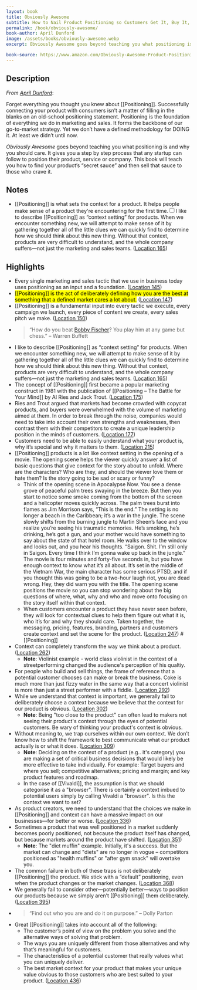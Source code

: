 ```yaml
---
layout: book
title: Obviously Awesome
subtitle: How to Nail Product Positioning so Customers Get It, Buy It, Love It
permalink: /book/obviously-awesome/
book-author: April Dunford
image: /assets/books/obviously-awesome.webp
excerpt: Obviously Awesome goes beyond teaching you what positioning is and why you should care. It gives you a step by step process that any startup can follow to position their product, service or company. This book will teach you how to find your product’s “secret sauce” and then sell that sauce to those who crave it.

book-source: https://www.amazon.com/Obviously-Awesome-Product-Positioning-Customers-ebook/dp/B07PPW5V9C/ref=sr_1_1
---
```


## Description

<i>From [April Dunford](https://www.aprildunford.com/obviously-awesome)</i>:

Forget everything you thought you knew about [[Positioning]]. Successfully connecting your product with consumers isn’t a matter of filling in the blanks on an old-school positioning statement. Positioning is the foundation of everything we do in marketing and sales. It forms the backbone of our go-to-market strategy. Yet we don’t have a defined methodology for DOING it. At least we didn’t until now.

<i>Obviously Awesome</i> goes beyond teaching you what positioning is and why you should care. It gives you a step by step process that any startup can follow to position their product, service or company. This book will teach you how to find your product’s “secret sauce” and then sell that sauce to those who crave it.


## Notes
- [[Positioning]] is what sets the context for a product. It helps people make sense of a product they're encountering for the first time.<input type="checkbox" id="cb7" /><label for="cb7"><sup></sup></label><span><span class="footnote-inner">I like to describe [[Positioning]] as “context setting” for products. When we encounter something new, we will attempt to make sense of it by gathering together all of the little clues we can quickly find to determine how we should think about this new thing. Without that context, products are very difficult to understand, and the whole company suffers—not just the marketing and sales teams. ([Location 165](https://readwise.io/to_kindle?action=open&asin=B07PPW5V9C&location=165))</span></span>

## Highlights

- Every single marketing and sales tactic that we use in business today uses positioning as an input and a foundation. ([Location 145](https://readwise.io/to_kindle?action=open&asin=B07PPW5V9C&location=145))
- <mark>[[Positioning]] is the act of deliberately defining how you are the best at something that a defined market cares a lot about.</mark> ([Location 147](https://readwise.io/to_kindle?action=open&asin=B07PPW5V9C&location=147))
- [[Positioning]] is a fundamental input into every tactic we execute, every campaign we launch, every piece of content we create, every sales pitch we make. ([Location 150](https://readwise.io/to_kindle?action=open&asin=B07PPW5V9C&location=150))
- > “How do you beat [Bobby Fischer](https://en.wikipedia.org/wiki/Bobby_Fischer)? You play him at any game but chess.” – Warren Buffett
- I like to describe [[Positioning]] as “context setting” for products. When we encounter something new, we will attempt to make sense of it by gathering together all of the little clues we can quickly find to determine how we should think about this new thing. Without that context, products are very difficult to understand, and the whole company suffers—not just the marketing and sales teams. ([Location 165](https://readwise.io/to_kindle?action=open&asin=B07PPW5V9C&location=165))
- The concept of [[Positioning]] first became a popular marketing construct in 1981 with the publication of [[Positioning – The Battle for Your Mind]] by Al Ries and Jack Trout. ([Location 175](https://readwise.io/to_kindle?action=open&asin=B07PPW5V9C&location=175))
- Ries and Trout argued that markets had become crowded with copycat products, and buyers were overwhelmed with the volume of marketing aimed at them. In order to break through the noise, companies would need to take into account their own strengths and weaknesses, then contrast them with their competitors to create a unique leadership position in the minds of customers. ([Location 177](https://readwise.io/to_kindle?action=open&asin=B07PPW5V9C&location=177))
- Customers need to be able to easily understand what your product is, why it’s special and why it matters to them. ([Location 215](https://readwise.io/to_kindle?action=open&asin=B07PPW5V9C&location=215))
- [[Positioning]] products is a lot like context setting in the opening of a movie. The opening scene helps the viewer quickly answer a list of basic questions that give context for the story about to unfold. Where are the characters? Who are they, and should the viewer love them or hate them? Is the story going to be sad or scary or funny? 
    - Think of the opening scene in Apocalypse Now. You see a dense grove of peaceful palm trees swaying in the breeze. But then you start to notice some smoke coming from the bottom of the screen and a helicopter moves quickly across. The palm trees burst into flames as Jim Morrison says, “This is the end.” The setting is no longer a beach in the Caribbean; it’s a war in the jungle. The scene slowly shifts from the burning jungle to Martin Sheen’s face and you realize you’re seeing his traumatic memories. He’s smoking, he’s drinking, he’s got a gun, and your mother would have something to say about the state of that hotel room. He walks over to the window and looks out, and you hear his thoughts. “Saigon. Shit. I’m still only in Saigon. Every time I think I’m gonna wake up back in the jungle.” The movie is four minutes and forty-five seconds in, but you have enough context to know what it’s all about. It’s set in the middle of the Vietnam War, the main character has some serious PTSD, and if you thought this was going to be a two-hour laugh riot, you are dead wrong. Hey, they did warn you with the title. The opening scene positions the movie so you can stop wondering about the big questions of where, what, why and who and move onto focusing on the story itself within that context. 
    - When customers encounter a product they have never seen before, they will look for contextual clues to help them figure out what it is, who it’s for and why they should care. Taken together, the messaging, pricing, features, branding, partners and customers create context and set the scene for the product. ([Location 247](https://readwise.io/to_kindle?action=open&asin=B07PPW5V9C&location=247)) #[[Positioning]]
- Context can completely transform the way we think about a product. ([Location 262](https://readwise.io/to_kindle?action=open&asin=B07PPW5V9C&location=262))
    - **Note**: Violinist example - world class violinist in the context of a streetperforming changed the audience's perception of his qualtiy.
- For people who build and sell things, the frame of reference that a potential customer chooses can make or break the business. Coke is much more than just fizzy water in the same way that a concert violinist is more than just a street performer with a fiddle. ([Location 292](https://readwise.io/to_kindle?action=open&asin=B07PPW5V9C&location=292))
- While we understand that context is important, we generally fail to deliberately choose a context because we believe that the context for our product is obvious. ([Location 302](https://readwise.io/to_kindle?action=open&asin=B07PPW5V9C&location=302))
    - **Note**: Being "too close to the product" can often lead to makers not seeing their product's context through the eyes of potential customers. Be wary of thinking your product's context is obvious.
- Without meaning to, we trap ourselves within our own context. We don’t know how to shift the framework to best communicate what our product actually is or what it does. ([Location 309](https://readwise.io/to_kindle?action=open&asin=B07PPW5V9C&location=309))
    - **Note**: Deciding on the context of a product (e.g.. it's category) you are making a set of critical business decisions that would likely be more effective to take individually. For example: Target buyers and where you sell; competitive alternatives; pricing and margin; and key product features and roadmap.
	- In the case of [[Vivaldi]], the assumption is that we should categorise it as a "browser". There is certainly a context imbued to potential users simply by calling Vivaldi a "browser". Is this the context we want to set?
- As product creators, we need to understand that the choices we make in [[Positioning]] and context can have a massive impact on our businesses—for better or worse. ([Location 336](https://readwise.io/to_kindle?action=open&asin=B07PPW5V9C&location=336))
- Sometimes a product that was well positioned in a market suddenly becomes poorly positioned, not because the product itself has changed, but because markets around the product have shifted. ([Location 351](https://readwise.io/to_kindle?action=open&asin=B07PPW5V9C&location=351))
    - **Note**: The "diet muffin" example. Initially, it's a success. But the market can change and "diets" are no longer in vogue – competitors positioned as "health muffins" or "after gym snack" will overtake you.
- The common failure in both of these traps is not deliberately [[Positioning]] the product. We stick with a “default” positioning, even when the product changes or the market changes. ([Location 368](https://readwise.io/to_kindle?action=open&asin=B07PPW5V9C&location=368))
- We generally fail to consider other—potentially better—ways to position our products because we simply aren’t [[Positioning]] them deliberately. ([Location 395](https://readwise.io/to_kindle?action=open&asin=B07PPW5V9C&location=395))
- > “Find out who you are and do it on purpose.” – Dolly Parton
- Great [[Positioning]] takes into account all of the following: 
    - The customer’s point of view on the problem you solve and the alternative ways of solving that problem. 
    - The ways you are uniquely different from those alternatives and why that’s meaningful for customers. 
    - The characteristics of a potential customer that really values what you can uniquely deliver. 
    - The best market context for your product that makes your unique value obvious to those customers who are best suited to your product. ([Location 436](https://readwise.io/to_kindle?action=open&asin=B07PPW5V9C&location=436))
